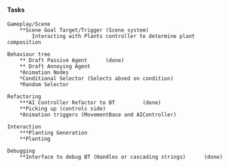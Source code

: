 
#### Tasks

    Gameplay/Scene
        **Scene Goal Target/Trigger (Scene system)
            Interacting with Plants controller to determine plant composition

    Behaviour tree
        ** Draft Passive Agent      (done)
        ** Draft Annoying Agent
        *Animation Nodes
        *Conditional Selector (Selects absed on condition)
        *Random Selector
        
    Refactoring
        ***AI Controller Refactor to BT         (done)
        **Picking up (controls side)
        *Animation triggers (MovementBase and AIController)
        
    Interaction
        ***Planting Generation
        **Planting
        
    Debugging
        **Interface to debug BT (Handles or cascading strings)      (done)